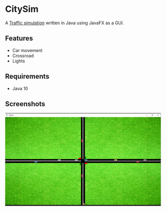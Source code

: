 # CitySim

A [Traffic simulation](https://en.wikipedia.org/wiki/Traffic_simulation) written in Java using JavaFX as a GUI.

## Features

* Car movement
* Crossroad
* Lights

## Requirements

* Java 10

## Screenshots

![Main](screenshots/main.PNG)